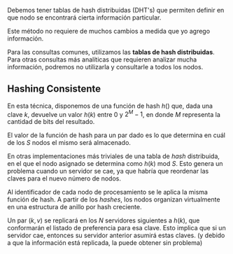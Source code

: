 Debemos tener tablas de hash distribuidas (DHT's) que permiten definir en que nodo se encontrará cierta información particular.

Este método no requiere de muchos cambios a medida que yo agrego información.

Para las consultas comunes, utilizamos las **tablas de hash distribuidas**. Para otras consultas más analíticas que requieren analizar mucha información, podremos no utilizarla y consultarle a todos los nodos.

## Hashing Consistente

En esta técnica, disponemos de una función de hash $h()$ que, dada una clave $k$, devuelve un valor $h(k)$ entre $0$ y $2^M-1$, en donde $M$ representa la cantidad de bits del resultado.

El valor de la función de hash para un par dado es lo que determina en cuál de los $S$ nodos el mismo será almacenado.

En otras implementaciones más triviales de una tabla de *hash* distribuida, en el que el nodo asignado se determina como $h(k) \text{ mod } S$. Esto genera un problema cuando un servidor se cae, ya que habría que reordenar las claves para el nuevo número de nodos.

Al identificador de cada nodo de procesamiento se le aplica la misma función de hash. A partir de los *hashes*, los nodos organizan virtualmente en una estructura de anillo por hash creciente.

Un par $(k,v)$ se replicará en los $N$ servidores siguientes a $h(k)$, que conformarán el listado de preferencia para esa clave. Esto implica que si un servidor cae, entonces su servidor anterior asumirá estas claves. (y debido a que la información está replicada, la puede obtener sin problema)
